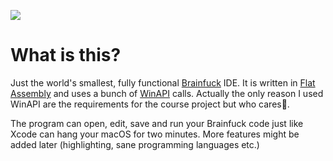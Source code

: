 ![](https://img.shields.io/github/license/azarovalex/azIDE.svg)

# What is this?

Just the world's smallest, fully functional [Brainfuck](https://en.wikipedia.org/wiki/Brainfuck) IDE. It is written in [Flat Assembly](https://flatassembler.net/) and uses a bunch of [WinAPI](https://en.wikipedia.org/wiki/Windows_API) calls. Actually the only reason I used WinAPI are the requirements for the course project but who cares🤔.

The program can open, edit, save and run your Brainfuck code just like Xcode can hang your macOS for two minutes. More features might be added later (highlighting, sane programming languages etc.)